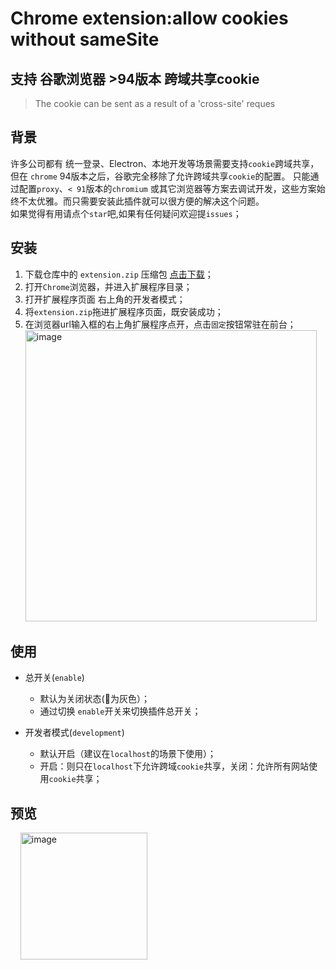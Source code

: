 # Chrome extension:allow cookies without sameSite
## 支持 谷歌浏览器 >94版本 跨域共享cookie
> The cookie can be sent as a result of a 'cross-site' reques

## 背景
许多公司都有 统一登录、Electron、本地开发等场景需要支持``cookie``跨域共享，但在 ``chrome`` 94版本之后，谷歌完全移除了允许跨域共享``cookie``的配置。 只能通过配置``proxy``、``< 91``版本的``chromium`` 或其它浏览器等方案去调试开发，这些方案始终不太优雅。而只需要安装此插件就可以很方便的解决这个问题。</br>如果觉得有用请点个``star``吧,如果有任何疑问欢迎提``issues``；

## 安装
1. 下载仓库中的 ``extension.zip`` 压缩包 <a href="https://github.com/newJcole/chrome-cross-domain-cookie/raw/main/extension.zip">点击下载</a>；
2. 打开``Chrome``浏览器，并进入扩展程序目录；
3. 打开扩展程序页面 右上角的开发者模式；
4. 将``extension.zip``拖进扩展程序页面，既安装成功；
5. 在浏览器url输入框的右上角扩展程序点开，点击``固定``按钮常驻在前台；
&nbsp;&nbsp;<img width="466" alt="image" src="https://user-images.githubusercontent.com/111993029/193187984-9d9a3b73-8513-410d-9c84-811944e647d5.png">

## 使用
- 总开关(``enable``)
  - 默认为关闭状态(🍪为灰色）；
  - 通过切换 ``enable``开关来切换插件总开关；
  
- 开发者模式(``development``)
  - 默认开启（建议在``localhost``的场景下使用）；
  - 开启：则只在``localhost``下允许跨域``cookie``共享，关闭：允许所有网站使用``cookie``共享；
  
## 预览
  
&nbsp;&nbsp;&nbsp;&nbsp;<img width="203" alt="image" src="https://user-images.githubusercontent.com/111993029/193189127-5f79aa75-d95f-4a73-abfe-f8e766a3dfed.png">
